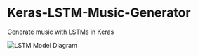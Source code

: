# Keras-LSTM-Music-Generator
Generate music with LSTMs in Keras


![LSTM Model Diagram](/images/model_plot.png)
